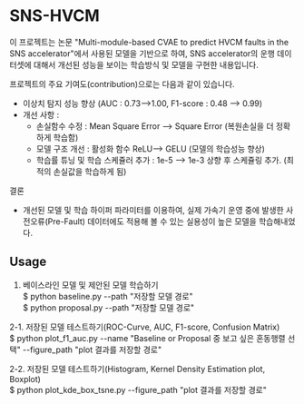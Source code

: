 # SNS-HVCM

이 프로젝트는 논문 "Multi-module-based CVAE to predict HVCM faults in the SNS accelerator"에서 사용된 모델을 기반으로 하여, SNS accelerator의 운행 데이터셋에 대해서 개선된 성능을 보이는 학습방식 및 모델을 구현한 내용입니다.

프로젝트의 주요 기여도(contribution)으로는 다음과 같이 있습니다.

- 이상치 탐지 성능 향상 (AUC : 0.73-->1.00, F1-score : 0.48 --> 0.99)
- 개선 사항 :
    - 손실함수 수정 : Mean Square Error --> Square Error (복원손실을 더 정확하게 학습함)
    - 모델 구조 개선 : 활성화 함수 ReLU--> GELU (모델의 학습성능 향상)
    - 학습률 튜닝 및 학습 스케쥴러 추가 : 1e-5 --> 1e-3 상향 후 스케쥴링 추가. (최적의 손실값을 학습하게 됨)

결론 
- 개선된 모델 및 학습 하이퍼 파라미터를 이용하여, 실제 가속기 운영 중에 발생한 사전오류(Pre-Fault) 데이터에도 적용해 볼 수 있는 실용성이 높은 모델을 학습해내었다.

## Usage

1. 베이스라인 모델 및 제안된 모델 학습하기  
    $ python baseline.py --path "저장할 모델 경로"  
    $ python proposal.py --path "저장할 모델 경로"  

2-1. 저장된 모델 테스트하기(ROC-Curve, AUC, F1-score, Confusion Matrix)  
    $ python plot_f1_auc.py --name "Baseline or Proposal 중 보고 싶은 혼동행렬 선택" --figure_path "plot 결과를 저장할 경로"  

2-2. 저장된 모델 테스트하기(Histogram, Kernel Density Estimation plot, Boxplot)  
    $ python plot_kde_box_tsne.py --figure_path  "plot 결과를 저장할 경로"  


